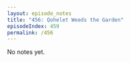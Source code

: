 ```yaml
---
layout: episode_notes
title: "456: Qohelet Weeds the Garden"
episodeIndex: 459
permalink: /456
---
```

No notes yet.
